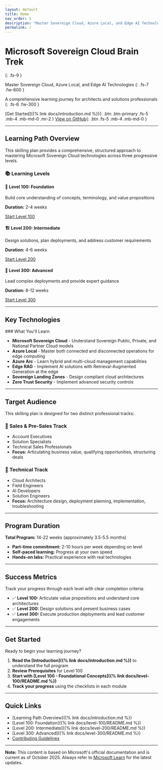 ```yaml
---
layout: default
title: Home
nav_order: 1
description: "Master Sovereign Cloud, Azure Local, and Edge AI Technologies - A comprehensive learning journey for architects and solutions professionals"
permalink: /
---
```


# Microsoft Sovereign Cloud Brain Trek
{: .fs-9 }

Master Sovereign Cloud, Azure Local, and Edge AI Technologies
{: .fs-7 .fw-600 }

A comprehensive learning journey for architects and solutions professionals
{: .fs-6 .fw-300 }

[Get Started]({% link docs/introduction.md %}){: .btn .btn-primary .fs-5 .mb-4 .mb-md-0 .mr-2 }
[View on GitHub](https://github.com/jonathan-vella/microsoft-sovereign-cloud-brain-trek){: .btn .fs-5 .mb-4 .mb-md-0 }

---

## Learning Path Overview

This skilling plan provides a comprehensive, structured approach to mastering Microsoft Sovereign Cloud technologies across three progressive levels.

### 📚 Learning Levels

<div class="row">
  <div class="col-md-4">
    <h4>🎯 Level 100: Foundation</h4>
    <p>Build core understanding of concepts, terminology, and value propositions</p>
    <p><strong>Duration:</strong> 2-4 weeks</p>
    <a href="{% link docs/level-100/README.md %}" class="btn btn-outline">Start Level 100</a>
  </div>
  
  <div class="col-md-4">
    <h4>🏗️ Level 200: Intermediate</h4>
    <p>Design solutions, plan deployments, and address customer requirements</p>
    <p><strong>Duration:</strong> 4-6 weeks</p>
    <a href="{% link docs/level-200/README.md %}" class="btn btn-outline">Start Level 200</a>
  </div>
  
  <div class="col-md-4">
    <h4>🚀 Level 300: Advanced</h4>
    <p>Lead complex deployments and provide expert guidance</p>
    <p><strong>Duration:</strong> 8-12 weeks</p>
    <a href="{% link docs/level-300/README.md %}" class="btn btn-outline">Start Level 300</a>
  </div>
</div>

---

## Key Technologies

<div class="code-example" markdown="1">
### What You'll Learn

- **Microsoft Sovereign Cloud** - Understand Sovereign Public, Private, and National Partner Cloud models
- **Azure Local** - Master both connected and disconnected operations for edge computing
- **Azure Arc** - Learn hybrid and multi-cloud management capabilities
- **Edge RAG** - Implement AI solutions with Retrieval-Augmented Generation at the edge
- **Sovereign Landing Zones** - Design compliant cloud architectures
- **Zero Trust Security** - Implement advanced security controls
</div>

---

## Target Audience

This skilling plan is designed for two distinct professional tracks:

### 👔 Sales & Pre-Sales Track
- Account Executives
- Solution Specialists
- Technical Sales Professionals
- **Focus:** Articulating business value, qualifying opportunities, structuring deals

### 🔧 Technical Track
- Cloud Architects
- Field Engineers
- AI Developers
- Solution Engineers
- **Focus:** Architecture design, deployment planning, implementation, troubleshooting

---

## Program Duration

**Total Program:** 14-22 weeks (approximately 3.5-5.5 months)

- **Part-time commitment:** 2-10 hours per week depending on level
- **Self-paced learning:** Progress at your own speed
- **Hands-on labs:** Practical experience with real technologies

---

## Success Metrics

Track your progress through each level with clear completion criteria:

- ✅ **Level 100:** Articulate value propositions and understand core architectures
- ✅ **Level 200:** Design solutions and present business cases
- ✅ **Level 300:** Execute production deployments and lead customer engagements

---

## Get Started

Ready to begin your learning journey?

1. **Read the [Introduction]({% link docs/introduction.md %})** to understand the full program
2. **Review Prerequisites** for Level 100
3. **Start with [Level 100 - Foundational Concepts]({% link docs/level-100/README.md %})**
4. **Track your progress** using the checklists in each module

---

## Quick Links

- [Learning Path Overview]({% link docs/introduction.md %})
- [Level 100: Foundation]({% link docs/level-100/README.md %})
- [Level 200: Intermediate]({% link docs/level-200/README.md %})
- [Level 300: Advanced]({% link docs/level-300/README.md %})
- [Contributing Guidelines](https://github.com/jonathan-vella/microsoft-sovereign-cloud-brain-trek/blob/main/CONTRIBUTING.md)

---

<div class="note">
  <strong>Note:</strong> This content is based on Microsoft's official documentation and is current as of October 2025. Always refer to <a href="https://learn.microsoft.com">Microsoft Learn</a> for the latest updates.
</div>
